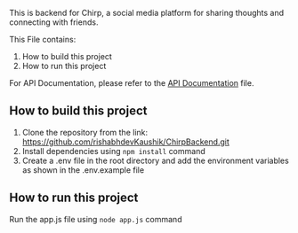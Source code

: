 This is backend for Chirp, a social media platform for sharing thoughts and connecting with friends.

This File contains:
1. How to build this project
2. How to run this project

For API Documentation, please refer to the [API Documentation](ApiDocumentation.md) file.

## How to build this project

1. Clone the repository from the link: https://github.com/rishabhdevKaushik/ChirpBackend.git
2. Install dependencies using `npm install` command
3. Create a .env file in the root directory and add the environment variables as shown in the .env.example file

## How to run this project
Run the app.js file using `node app.js` command

